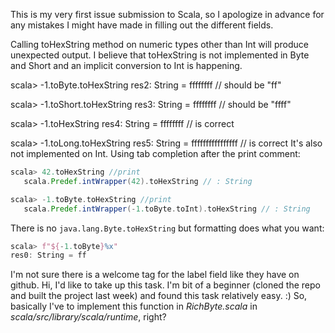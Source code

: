 This is my very first issue submission to Scala, so I apologize in advance for any mistakes I might have made in filling out the different fields.

Calling toHexString method on numeric types other than Int will produce unexpected output. I believe that toHexString is not implemented in Byte and Short and an implicit conversion to Int is happening.

scala> -1.toByte.toHexString
res2: String = ffffffff
// should be "ff"

scala> -1.toShort.toHexString
res3: String = ffffffff
// should be "ffff"

scala> -1.toHexString
res4: String = ffffffff
// is correct

scala> -1.toLong.toHexString
res5: String = ffffffffffffffff
// is correct
It's also not implemented on Int. Using tab completion after the print comment:
```scala
scala> 42.toHexString //print
   scala.Predef.intWrapper(42).toHexString // : String

scala> -1.toByte.toHexString //print
   scala.Predef.intWrapper(-1.toByte.toInt).toHexString // : String

```
There is no `java.lang.Byte.toHexString` but formatting does what you want:
```scala
scala> f"${-1.toByte}%x"
res0: String = ff
```
I'm not sure there is a welcome tag for the label field like they have on github.
Hi, I'd like to take up this task. I'm bit of a beginner (cloned the repo and built the project last week) and found this task relatively easy. :) So, basically I've to implement this function in *RichByte.scala* in *scala/src/library/scala/runtime*, right? 

